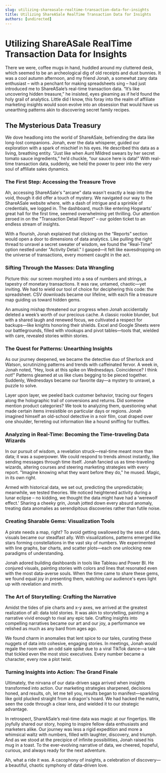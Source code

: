 ```yaml
---
slug: utilizing-shareasale-realtime-transaction-data-for-insights
title: Utilizing ShareASale RealTime Transaction Data for Insights
authors: [undirected]
---
```



# Utilizing ShareASale RealTime Transaction Data for Insights

There we were, coffee mugs in hand, huddled around my cluttered desk, which seemed to be an archeological dig of old receipts and dust bunnies. It was a cool autumn afternoon, and my friend Jonah, a somewhat zany data enthusiast – with a penchant for making spreadsheets sing – had just introduced me to ShareASale’s real-time transaction data. “It’s like uncovering hidden treasure,” he insisted, eyes gleaming as if he’d found the holy grail of analytics. Little did I know, this foray into the realm of affiliate marketing insights would soon evolve into an obsession that would have us unearthing patterns akin to discovering secret family recipes.

## **The Mysterious Data Treasury**

We dove headlong into the world of ShareASale, befriending the data like long-lost companions. Jonah, ever the data whisperer, guided our exploration with a spark of mischief in his eyes. He described this data as a living, breathing entity. “Just like when Aunt Mildred swears by her secret tomato sauce ingredients,” he’d chuckle, “our sauce here is data!” With real-time transaction data, suddenly, we held the power to peer into the very soul of affiliate sales dynamics.

### **The First Step: Accessing the Treasure Trove**

Ah, accessing ShareASale's "arcane" data wasn't exactly a leap into the void, though it did offer a touch of mystery. We navigated our way to the ShareASale website where, with a dash of intrigue and a sprinkle of credentials, we logged in. The dashboard, much like entering Hogwarts’ great hall for the first time, seemed overwhelming yet thrilling. Our attention zeroed in on the "Transaction Detail Report" – our golden ticket to an endless stream of insights.

With a flourish, Jonah explained that clicking on the “Reports” section would open a door to dimensions of data analytics. Like pulling the right thread to unravel a secret sweater of wisdom, we found the "Real-Time" option nestled under "Activity Detail." I gasped—it felt like eavesdropping on the universe of transactions, every moment caught in the act.

### **Sifting Through the Masses: Data Wrangling**

Picture this: our screen morphed into a sea of numbers and strings, a tapestry of monetary transactions. It was raw, untamed, chaotic—yet inviting. We had to wield our tool of choice for deciphering this code: the spreadsheet. CSV downloads became our lifeline, with each file a treasure map guiding us toward hidden gems.

An amusing mishap threatened our progress when Jonah accidentally deleted a week’s worth of our precious cache. A classic rookie blunder, but with a shared laugh and renewed focus, we cultivated a respect for backups—like knights honoring their shields. Excel and Google Sheets were our battlegrounds, filled with vlookups and pivot tables—tools that, wielded with care, revealed stories within stories.

### **The Quest for Patterns: Unearthing Insights**

As our journey deepened, we became the detective duo of Sherlock and Watson, scrutinizing patterns and trends with caffeinated fervor. A week in, Jonah noted, “Hey, look at this spike on Wednesdays. Coincidence? I think not!” Patterns gleamed at us like clues begging to be pieced together. Suddenly, Wednesdays became our favorite day—a mystery to unravel, a puzzle to solve.

Layer upon layer, we peeled back customer behavior, tracing our fingers along the holographic trail of conversions and returns. Did someone mention product categories? We took to analyzing them, questioning what made certain items irresistible on particular days or regions. Jonah imagined himself an old-school detective in a noir film, coat draped over one shoulder, ferreting out information like a hound sniffing for truffles.

### **Analyzing in Real-Time: Becoming the Time-traveling Data Wizards**

In our pursuit of wisdom, a revelation struck—real-time meant more than data; it was a superpower. We could respond to trends almost instantly, like sending messages through time itself. Jonah fancied us as time-traveling wizards, altering courses and steering marketing strategies with every report. "Imagine knowing what they want before they do," he mused. Magic, in its own right.

Armed with historical data, we set out, predicting the unpredictable; meanwhile, we tested theories. We noticed heightened activity during a lunar eclipse – no kidding, we thought the data might have had a ‘werewolf effect.' Sharing a cheeky grin, Jonah jotted down every absurd anomaly, treating data anomalies as serendipitous discoveries rather than futile noise.

### **Creating Sharable Gems: Visualization Tools**

A pirate needs a map, right? To avoid getting swallowed by the seas of data, visuals became our steadfast ally. With visualizations, patterns emerged like stars forming constellations in the vast sky of numbers. We experimented with line graphs, bar charts, and scatter plots—each one unlocking new paradigms of understanding.

Jonah adored building dashboards in tools like Tableau and Power BI. He conjured visuals, painting stories with colors and lines that resonated even with the most data-averse souls. When the time came to share these gems, we found equal joy in presenting them, watching our audience's eyes light up with revelation and mirth.

### **The Art of Storytelling: Crafting the Narrative**

Amidst the tides of pie charts and x-y axes, we arrived at the greatest realization of all: data told stories. It was akin to storytelling, painting a narrative vivid enough to rival any epic tale. Crafting insights into compelling narratives became our art and our joy, a performance we relished as much as any bard from ages ago.

We found charm in anomalies that lent spice to our tales, curating these nuggets of data into cohesive, engaging stories. In meetings, Jonah would regale the room with an odd sale spike due to a viral TikTok dance—a tale that tickled even the most stoic executives. Every number became a character, every row a plot twist.

### **Turning Insights into Action: The Grand Finale**

Ultimately, the nirvana of our data-driven saga arrived when insights transformed into action. Our marketing strategies sharpened, decisions honed, and results, oh, let me tell you, results began to manifest—sparkling like gold plucked straight from a dragon's hoard. We had hacked the matrix, seen the code through a clear lens, and wielded it to our strategic advantage.

In retrospect, ShareASale’s real-time data was magic at our fingertips. We joyfully shared our story, hoping to inspire fellow data enthusiasts and marketers alike. Our journey was less a rigid expedition and more a whimsical waltz with numbers, filled with laughter, discovery, and triumph. And as we stood at the precipice of infinite possibilities, Jonah raised his mug in a toast. To the ever-evolving narrative of data, we cheered, hopeful, curious, and always ready for the next adventure. 

Ah, what a ride it was. A cacophony of insights, a celebration of discovery—a beautiful, chaotic symphony of data-driven love.